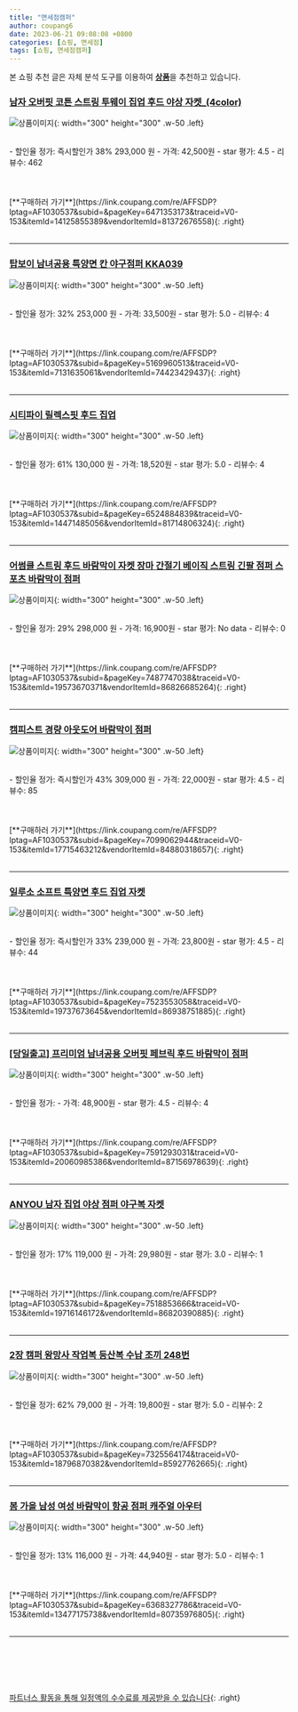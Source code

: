 ```yaml
---
title: "면세점캠퍼"
author: coupang6
date: 2023-06-21 09:08:08 +0800
categories: [쇼핑, 면세점]
tags: [쇼핑, 면세점캠퍼]
---
```


본 쇼핑 추천 글은 자체 분석 도구를 이용하여 [**상품**](https://link.coupang.com/a/bao1ui)을 추천하고 있습니다.

### [남자 오버핏 코튼 스트링 투웨이 집업 후드 야상 자켓_(4color)](https://link.coupang.com/re/AFFSDP?lptag=AF1030537&subid=&pageKey=6471353173&traceid=V0-153&itemId=14125855389&vendorItemId=81372676558)

![상품이미지](https://thumbnail7.coupangcdn.com/thumbnails/remote/230x230ex/image/vendor_inventory/8bdc/ab7a60592c143d235e96cb07c02c76552f95418ad583824b42259ef82341.jpg){: width="300" height="300" .w-50 .left}


<br>
- 할인율 정가: 즉시할인가 38%  293,000   원
- 가격: 42,500원
- star 평가: 4.5
- 리뷰수: 462
<br>
<br>
<br>
<br>
[**구매하러 가기**](https://link.coupang.com/re/AFFSDP?lptag=AF1030537&subid=&pageKey=6471353173&traceid=V0-153&itemId=14125855389&vendorItemId=81372676558){: .right}
<br>
<br>

---

### [탑보이 남녀공용 특양면 칸 야구점퍼 KKA039](https://link.coupang.com/re/AFFSDP?lptag=AF1030537&subid=&pageKey=5169960513&traceid=V0-153&itemId=7131635061&vendorItemId=74423429437)

![상품이미지](https://thumbnail6.coupangcdn.com/thumbnails/remote/230x230ex/image/retail/images/2021/03/12/9/5/75fd7134-046d-4942-831b-b53d5fedcb64.jpg){: width="300" height="300" .w-50 .left}


<br>
- 할인율 정가: 32%  253,000   원
- 가격: 33,500원
- star 평가: 5.0
- 리뷰수: 4
<br>
<br>
<br>
<br>
[**구매하러 가기**](https://link.coupang.com/re/AFFSDP?lptag=AF1030537&subid=&pageKey=5169960513&traceid=V0-153&itemId=7131635061&vendorItemId=74423429437){: .right}
<br>
<br>

---

### [시티파이 릴렉스핏 후드 집업](https://link.coupang.com/re/AFFSDP?lptag=AF1030537&subid=&pageKey=6524884839&traceid=V0-153&itemId=14471485056&vendorItemId=81714806324)

![상품이미지](https://thumbnail7.coupangcdn.com/thumbnails/remote/230x230ex/image/retail/images/121210527434608-16de6a50-0fb9-4216-a9f7-446cae81d979.jpg){: width="300" height="300" .w-50 .left}


<br>
- 할인율 정가: 61%  130,000   원
- 가격: 18,520원
- star 평가: 5.0
- 리뷰수: 4
<br>
<br>
<br>
<br>
[**구매하러 가기**](https://link.coupang.com/re/AFFSDP?lptag=AF1030537&subid=&pageKey=6524884839&traceid=V0-153&itemId=14471485056&vendorItemId=81714806324){: .right}
<br>
<br>

---

### [어썸클 스트링 후드 바람막이 자켓 장마 간절기 베이직 스트링 긴팔 점퍼 스포츠 바람막이 점퍼](https://link.coupang.com/re/AFFSDP?lptag=AF1030537&subid=&pageKey=7487747038&traceid=V0-153&itemId=19573670371&vendorItemId=86826685264)

![상품이미지](https://thumbnail9.coupangcdn.com/thumbnails/remote/230x230ex/image/vendor_inventory/33bd/5f33c32fd7dbdbcb8a97b7fd0e109ab62e42599f890de41c04e21af564e6.jpg){: width="300" height="300" .w-50 .left}


<br>
- 할인율 정가: 29%  298,000   원
- 가격: 16,900원
- star 평가: No data
- 리뷰수: 0
<br>
<br>
<br>
<br>
[**구매하러 가기**](https://link.coupang.com/re/AFFSDP?lptag=AF1030537&subid=&pageKey=7487747038&traceid=V0-153&itemId=19573670371&vendorItemId=86826685264){: .right}
<br>
<br>

---

### [캠피스트 경량 아웃도어 바람막이 점퍼](https://link.coupang.com/re/AFFSDP?lptag=AF1030537&subid=&pageKey=7099062944&traceid=V0-153&itemId=17715463212&vendorItemId=84880318657)

![상품이미지](https://thumbnail8.coupangcdn.com/thumbnails/remote/230x230ex/image/retail/images/2023/01/30/12/2/dbb21063-8b7b-4f6d-af98-6480246a1ea2.png){: width="300" height="300" .w-50 .left}


<br>
- 할인율 정가: 즉시할인가 43%  309,000   원
- 가격: 22,000원
- star 평가: 4.5
- 리뷰수: 85
<br>
<br>
<br>
<br>
[**구매하러 가기**](https://link.coupang.com/re/AFFSDP?lptag=AF1030537&subid=&pageKey=7099062944&traceid=V0-153&itemId=17715463212&vendorItemId=84880318657){: .right}
<br>
<br>

---

### [일루소 소프트 특양면 후드 집업 자켓](https://link.coupang.com/re/AFFSDP?lptag=AF1030537&subid=&pageKey=7523553058&traceid=V0-153&itemId=19737673645&vendorItemId=86938751885)

![상품이미지](https://thumbnail6.coupangcdn.com/thumbnails/remote/230x230ex/image/vendor_inventory/234b/b9e3c384e1db000d7101fa33750d77f565135b9b8f881d2eda3a0edfd38c.jpg){: width="300" height="300" .w-50 .left}


<br>
- 할인율 정가: 즉시할인가 33%  239,000   원
- 가격: 23,800원
- star 평가: 4.5
- 리뷰수: 44
<br>
<br>
<br>
<br>
[**구매하러 가기**](https://link.coupang.com/re/AFFSDP?lptag=AF1030537&subid=&pageKey=7523553058&traceid=V0-153&itemId=19737673645&vendorItemId=86938751885){: .right}
<br>
<br>

---

### [[당일출고] 프리미엄 남녀공용 오버핏 페브릭 후드 바람막이 점퍼](https://link.coupang.com/re/AFFSDP?lptag=AF1030537&subid=&pageKey=7591293031&traceid=V0-153&itemId=20060985386&vendorItemId=87156978639)

![상품이미지](https://thumbnail8.coupangcdn.com/thumbnails/remote/230x230ex/image/vendor_inventory/b179/fc551dd55125a960973fb5e8af00c4e0c3af8f6ea1c08a5faae2785d5862.jpg){: width="300" height="300" .w-50 .left}


<br>
- 할인율 정가: 
- 가격: 48,900원
- star 평가: 4.5
- 리뷰수: 4
<br>
<br>
<br>
<br>
[**구매하러 가기**](https://link.coupang.com/re/AFFSDP?lptag=AF1030537&subid=&pageKey=7591293031&traceid=V0-153&itemId=20060985386&vendorItemId=87156978639){: .right}
<br>
<br>

---

### [ANYOU 남자 집업 야상 점퍼 야구복 자켓](https://link.coupang.com/re/AFFSDP?lptag=AF1030537&subid=&pageKey=7518853666&traceid=V0-153&itemId=19716146172&vendorItemId=86820390885)

![상품이미지](https://thumbnail9.coupangcdn.com/thumbnails/remote/230x230ex/image/vendor_inventory/8578/8b4d9e3df8a2d1b0e6a57e40be4b8cf46a87b4df8df81378dafccf1523de.jpg){: width="300" height="300" .w-50 .left}


<br>
- 할인율 정가: 17%  119,000   원
- 가격: 29,980원
- star 평가: 3.0
- 리뷰수: 1
<br>
<br>
<br>
<br>
[**구매하러 가기**](https://link.coupang.com/re/AFFSDP?lptag=AF1030537&subid=&pageKey=7518853666&traceid=V0-153&itemId=19716146172&vendorItemId=86820390885){: .right}
<br>
<br>

---

### [2장 캠퍼 왕망사 작업복 등산복 수납 조끼 248번](https://link.coupang.com/re/AFFSDP?lptag=AF1030537&subid=&pageKey=7325564174&traceid=V0-153&itemId=18796870382&vendorItemId=85927762665)

![상품이미지](https://thumbnail7.coupangcdn.com/thumbnails/remote/230x230ex/image/vendor_inventory/ef32/edd51766779b4f0177a8323a78613636f500ff84ce22c2623f6b40df5163.jpg){: width="300" height="300" .w-50 .left}


<br>
- 할인율 정가: 62%  79,000   원
- 가격: 19,800원
- star 평가: 5.0
- 리뷰수: 2
<br>
<br>
<br>
<br>
[**구매하러 가기**](https://link.coupang.com/re/AFFSDP?lptag=AF1030537&subid=&pageKey=7325564174&traceid=V0-153&itemId=18796870382&vendorItemId=85927762665){: .right}
<br>
<br>

---

### [봄 가을 남성 여성 바람막이 항공 점퍼 캐주얼 아우터](https://link.coupang.com/re/AFFSDP?lptag=AF1030537&subid=&pageKey=6368327786&traceid=V0-153&itemId=13477175738&vendorItemId=80735976805)

![상품이미지](https://thumbnail10.coupangcdn.com/thumbnails/remote/230x230ex/image/vendor_inventory/541a/778fbb1dbc2047f0838b59ee0607cb4ade9c15ee8a9f78ec644cb066b1a3.jpg){: width="300" height="300" .w-50 .left}


<br>
- 할인율 정가: 13%  116,000   원
- 가격: 44,940원
- star 평가: 5.0
- 리뷰수: 1
<br>
<br>
<br>
<br>
[**구매하러 가기**](https://link.coupang.com/re/AFFSDP?lptag=AF1030537&subid=&pageKey=6368327786&traceid=V0-153&itemId=13477175738&vendorItemId=80735976805){: .right}
<br>
<br>

---
<br><br><br><br><br> [파트너스 활동을 통해 일정액의 수수료를 제공받을 수 있습니다](https://link.coupang.com/a/bao1ui){: .right}